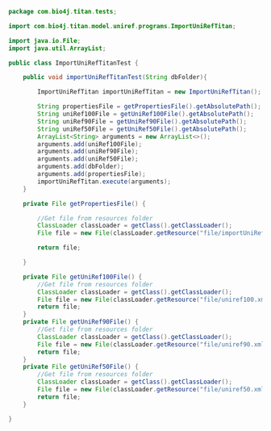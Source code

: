 
```java
package com.bio4j.titan.tests;

import com.bio4j.titan.model.uniref.programs.ImportUniRefTitan;

import java.io.File;
import java.util.ArrayList;

public class ImportUniRefTitanTest {

	public void importUniRefTitanTest(String dbFolder){

		ImportUniRefTitan importUniRefTitan = new ImportUniRefTitan();

		String propertiesFile = getPropertiesFile().getAbsolutePath();
		String uniRef100File = getUniRef100File().getAbsolutePath();
		String uniRef90File = getUniRef90File().getAbsolutePath();
		String uniRef50File = getUniRef50File().getAbsolutePath();
		ArrayList<String> arguments = new ArrayList<>();
		arguments.add(uniRef100File);
		arguments.add(uniRef90File);
		arguments.add(uniRef50File);
		arguments.add(dbFolder);
		arguments.add(propertiesFile);
		importUniRefTitan.execute(arguments);
	}

	private File getPropertiesFile() {

		//Get file from resources folder
		ClassLoader classLoader = getClass().getClassLoader();
		File file = new File(classLoader.getResource("file/importUniRefTitanProperties.properties").getFile());

		return file;

	}

	private File getUniRef100File() {
		//Get file from resources folder
		ClassLoader classLoader = getClass().getClassLoader();
		File file = new File(classLoader.getResource("file/uniref100.xml").getFile());
		return file;
	}
	private File getUniRef90File() {
		//Get file from resources folder
		ClassLoader classLoader = getClass().getClassLoader();
		File file = new File(classLoader.getResource("file/uniref90.xml").getFile());
		return file;
	}
	private File getUniRef50File() {
		//Get file from resources folder
		ClassLoader classLoader = getClass().getClassLoader();
		File file = new File(classLoader.getResource("file/uniref50.xml").getFile());
		return file;
	}

}

```




[test/java/com/bio4j/titan/tests/ImportEnzymeDBTitanTest.java]: ImportEnzymeDBTitanTest.java.md
[test/java/com/bio4j/titan/tests/ImportUniRefTitanTest.java]: ImportUniRefTitanTest.java.md
[test/java/com/bio4j/titan/tests/uniprot_go.scala]: uniprot_go.scala.md
[test/java/com/bio4j/titan/tests/uniref.scala]: uniref.scala.md
[test/java/com/bio4j/titan/tests/ImportUniProtGoTitanTest.java]: ImportUniProtGoTitanTest.java.md
[test/java/com/bio4j/titan/tests/ImportGOTitanTest.java]: ImportGOTitanTest.java.md
[test/java/com/bio4j/titan/tests/go.scala]: go.scala.md
[test/java/com/bio4j/titan/tests/IndicesTest.java]: IndicesTest.java.md
[test/java/com/bio4j/titan/tests/IndexTestSuite.scala]: IndexTestSuite.scala.md
[test/java/com/bio4j/titan/tests/enzymedb.scala]: enzymedb.scala.md
[main/java/com/bio4j/titan/util/DefaultTitanGraph.java]: ../../../../../../main/java/com/bio4j/titan/util/DefaultTitanGraph.java.md
[main/java/com/bio4j/titan/programs/ImportTitanDB.java]: ../../../../../../main/java/com/bio4j/titan/programs/ImportTitanDB.java.md
[main/java/com/bio4j/titan/model/uniprot_uniref/programs/ImportUniProtUniRefUsingFolderTitan.java]: ../../../../../../main/java/com/bio4j/titan/model/uniprot_uniref/programs/ImportUniProtUniRefUsingFolderTitan.java.md
[main/java/com/bio4j/titan/model/uniprot_uniref/programs/ImportUniProtUniRefTitan.java]: ../../../../../../main/java/com/bio4j/titan/model/uniprot_uniref/programs/ImportUniProtUniRefTitan.java.md
[main/java/com/bio4j/titan/model/uniprot_uniref/TitanUniProtUniRefGraph.java]: ../../../../../../main/java/com/bio4j/titan/model/uniprot_uniref/TitanUniProtUniRefGraph.java.md
[main/java/com/bio4j/titan/model/uniref/programs/SplitUniRefXMLFile.java]: ../../../../../../main/java/com/bio4j/titan/model/uniref/programs/SplitUniRefXMLFile.java.md
[main/java/com/bio4j/titan/model/uniref/programs/ImportUniRefTitan.java]: ../../../../../../main/java/com/bio4j/titan/model/uniref/programs/ImportUniRefTitan.java.md
[main/java/com/bio4j/titan/model/uniref/TitanUniRefGraph.java]: ../../../../../../main/java/com/bio4j/titan/model/uniref/TitanUniRefGraph.java.md
[main/java/com/bio4j/titan/model/enzyme/programs/ImportEnzymeDBTitan.java]: ../../../../../../main/java/com/bio4j/titan/model/enzyme/programs/ImportEnzymeDBTitan.java.md
[main/java/com/bio4j/titan/model/enzyme/TitanEnzymeDBGraph.java]: ../../../../../../main/java/com/bio4j/titan/model/enzyme/TitanEnzymeDBGraph.java.md
[main/java/com/bio4j/titan/model/go/TitanGoGraph.java]: ../../../../../../main/java/com/bio4j/titan/model/go/TitanGoGraph.java.md
[main/java/com/bio4j/titan/model/go/programs/ImportGOTitan.java]: ../../../../../../main/java/com/bio4j/titan/model/go/programs/ImportGOTitan.java.md
[main/java/com/bio4j/titan/model/ncbiTaxonomy_geninfo/TitanNCBITaxonomyGenInfoGraph.java]: ../../../../../../main/java/com/bio4j/titan/model/ncbiTaxonomy_geninfo/TitanNCBITaxonomyGenInfoGraph.java.md
[main/java/com/bio4j/titan/model/ncbiTaxonomy_geninfo/programs/ImportGenInfoNCBITaxonIndexTitan.java]: ../../../../../../main/java/com/bio4j/titan/model/ncbiTaxonomy_geninfo/programs/ImportGenInfoNCBITaxonIndexTitan.java.md
[main/java/com/bio4j/titan/model/uniprot_ncbiTaxonomy/programs/ImportUniProtNCBITaxonomyUsingFolderTitan.java]: ../../../../../../main/java/com/bio4j/titan/model/uniprot_ncbiTaxonomy/programs/ImportUniProtNCBITaxonomyUsingFolderTitan.java.md
[main/java/com/bio4j/titan/model/uniprot_ncbiTaxonomy/programs/ImportUniProtNCBITaxonomyTitan.java]: ../../../../../../main/java/com/bio4j/titan/model/uniprot_ncbiTaxonomy/programs/ImportUniProtNCBITaxonomyTitan.java.md
[main/java/com/bio4j/titan/model/uniprot_ncbiTaxonomy/TitanUniProtNCBITaxonomyGraph.java]: ../../../../../../main/java/com/bio4j/titan/model/uniprot_ncbiTaxonomy/TitanUniProtNCBITaxonomyGraph.java.md
[main/java/com/bio4j/titan/model/ncbiTaxonomy/TitanNCBITaxonomyGraph.java]: ../../../../../../main/java/com/bio4j/titan/model/ncbiTaxonomy/TitanNCBITaxonomyGraph.java.md
[main/java/com/bio4j/titan/model/ncbiTaxonomy/programs/ImportNCBITaxonomyTitan.java]: ../../../../../../main/java/com/bio4j/titan/model/ncbiTaxonomy/programs/ImportNCBITaxonomyTitan.java.md
[main/java/com/bio4j/titan/model/geninfo/TitanGenInfoGraph.java]: ../../../../../../main/java/com/bio4j/titan/model/geninfo/TitanGenInfoGraph.java.md
[main/java/com/bio4j/titan/model/uniprot_go/TitanUniProtGoGraph.java]: ../../../../../../main/java/com/bio4j/titan/model/uniprot_go/TitanUniProtGoGraph.java.md
[main/java/com/bio4j/titan/model/uniprot_go/programs/ImportUniProtGoUsingFolderTitan.java]: ../../../../../../main/java/com/bio4j/titan/model/uniprot_go/programs/ImportUniProtGoUsingFolderTitan.java.md
[main/java/com/bio4j/titan/model/uniprot_go/programs/ImportUniProtGoTitan.java]: ../../../../../../main/java/com/bio4j/titan/model/uniprot_go/programs/ImportUniProtGoTitan.java.md
[main/java/com/bio4j/titan/model/uniprot_enzyme/TitanUniProtEnzymeGraph.java]: ../../../../../../main/java/com/bio4j/titan/model/uniprot_enzyme/TitanUniProtEnzymeGraph.java.md
[main/java/com/bio4j/titan/model/uniprot_enzyme/programs/ImportUniProtEnzymeDBTitan.java]: ../../../../../../main/java/com/bio4j/titan/model/uniprot_enzyme/programs/ImportUniProtEnzymeDBTitan.java.md
[main/java/com/bio4j/titan/model/uniprot_enzyme/programs/ImportUniProtEnzymeDBUsingFolderTitan.java]: ../../../../../../main/java/com/bio4j/titan/model/uniprot_enzyme/programs/ImportUniProtEnzymeDBUsingFolderTitan.java.md
[main/java/com/bio4j/titan/model/uniprot/programs/ImportUniProtTitan.java]: ../../../../../../main/java/com/bio4j/titan/model/uniprot/programs/ImportUniProtTitan.java.md
[main/java/com/bio4j/titan/model/uniprot/programs/ImportUniProtEdgesTitan.java]: ../../../../../../main/java/com/bio4j/titan/model/uniprot/programs/ImportUniProtEdgesTitan.java.md
[main/java/com/bio4j/titan/model/uniprot/programs/ImportProteinInteractionsUsingFolderTitan.java]: ../../../../../../main/java/com/bio4j/titan/model/uniprot/programs/ImportProteinInteractionsUsingFolderTitan.java.md
[main/java/com/bio4j/titan/model/uniprot/programs/ImportIsoformSequencesTitan.java]: ../../../../../../main/java/com/bio4j/titan/model/uniprot/programs/ImportIsoformSequencesTitan.java.md
[main/java/com/bio4j/titan/model/uniprot/programs/SplitUniProtXMLFile.java]: ../../../../../../main/java/com/bio4j/titan/model/uniprot/programs/SplitUniProtXMLFile.java.md
[main/java/com/bio4j/titan/model/uniprot/programs/ImportUniProtVerticesTitan.java]: ../../../../../../main/java/com/bio4j/titan/model/uniprot/programs/ImportUniProtVerticesTitan.java.md
[main/java/com/bio4j/titan/model/uniprot/programs/ImportUniProtVerticesUsingFolderTitan.java]: ../../../../../../main/java/com/bio4j/titan/model/uniprot/programs/ImportUniProtVerticesUsingFolderTitan.java.md
[main/java/com/bio4j/titan/model/uniprot/programs/ImportProteinInteractionsTitan.java]: ../../../../../../main/java/com/bio4j/titan/model/uniprot/programs/ImportProteinInteractionsTitan.java.md
[main/java/com/bio4j/titan/model/uniprot/programs/ImportUniProtEdgesUsingFolderTitan.java]: ../../../../../../main/java/com/bio4j/titan/model/uniprot/programs/ImportUniProtEdgesUsingFolderTitan.java.md
[main/java/com/bio4j/titan/model/uniprot/TitanUniProtGraph.java]: ../../../../../../main/java/com/bio4j/titan/model/uniprot/TitanUniProtGraph.java.md